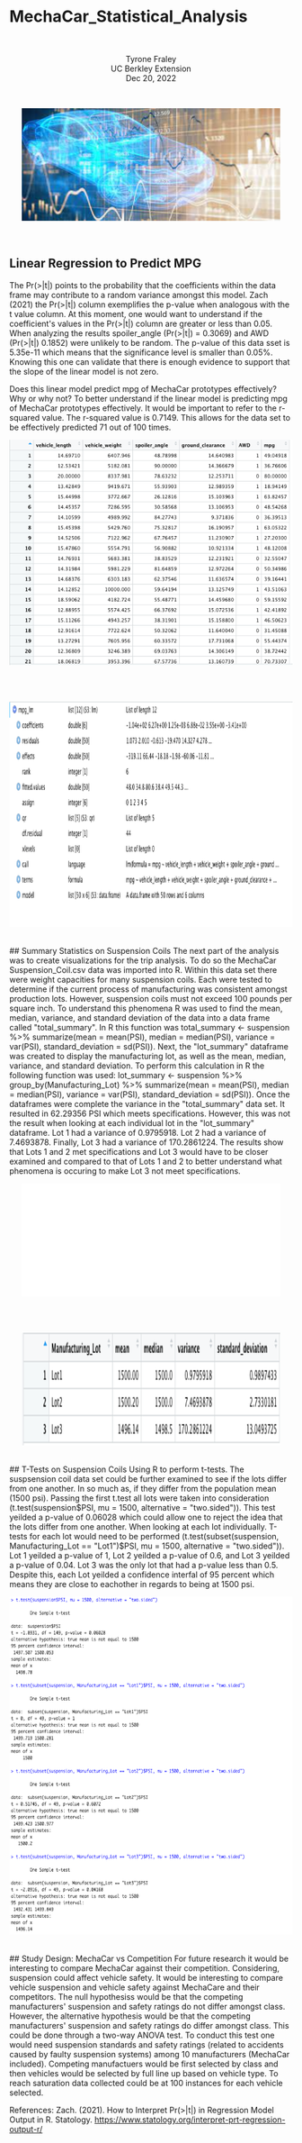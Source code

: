 # MechaCar_Statistical_Analysis
<br/>
<p align="center">Tyrone Fraley<br/>
UC Berkley Extension<br/>
Dec 20, 2022<br/>
<p/>
<br/>
<p align="center">
  <img width="460" height="200" src="Images/car.jpeg">
</p>
<br/>

## Linear Regression to Predict MPG

The Pr(>|t|) points to the probability that the coefficients within the data frame may contribute to a random variance amongst this model. Zach (2021) the Pr(>|t|) column exemplifies the p-value when analogous with the t value column. At this moment, one would want to understand if the coefficient's values in the Pr(>|t|) column are greater or less than 0.05. When analyzing the results spoiler_angle (Pr(>|t|) = 0.3069) and AWD (Pr(>|t|) 0.1852) were unlikely to be random.
The p-value of this data sset is 5.35e-11 which means that the significance level is smaller than 0.05%. Knowing this one can validate that there is enough evidence to support that the slope of the linear model is not zero.

Does this linear model predict mpg of MechaCar prototypes effectively? Why or why not?
To better understand if the linear model is predicting mpg of MechaCar prototypes effectively. It would be important to refer to the r-squared value. The r-squared value is 0.7149. This allows for the data set to be effectively predicted 71 out of 100 times. 
<br/>
<p align="center">
  <img width="660" height="400" src="Images/MPGDF.png">
</p>
<br/>
<br/>
<p align="center">
  <img width="660" height="400" src="Images/MPG_LM.png">
</p>
<br/>
## Summary Statistics on Suspension Coils
The next part of the analysis was to create visualizations for the trip analysis. To do so the MechaCar Suspension_Coil.csv data was imported into R. Within this data set there were weight capacities for many suspension coils. Each were tested to determine if the current process of manufacturing was consistent amongst production lots. However, suspension coils must not exceed 100 pounds per square inch. To understand this phenomena R was used to find the mean, median, variance, and standard deviation of the data into a data frame called "total_summary". In R this function was total_summary <- suspension %>% summarize(mean = mean(PSI), median = median(PSI), variance = var(PSI), standard_deviation = sd(PSI)). Next, the "lot_summary" dataframe was created to display the manufacturing lot, as well as the mean, median, variance, and standard deviation. To perform this calculation in R the following function was used: lot_summary <- suspension %>% group_by(Manufacturing_Lot) %>% summarize(mean = mean(PSI), median = median(PSI), variance = var(PSI), standard_deviation = sd(PSI)). 
Once the dataframes were complete the variance in the "total_summary" data set. It resulted in 62.29356 PSI which meets specifications. However, this was not the result when looking at each individual lot in the "lot_summary" dataframe. Lot 1 had a variance of 0.9795918. Lot 2 had a variance of 7.4693878. Finally, Lot 3 had a variance of 170.2861224. The results show that Lots 1 and 2 met specifications and Lot 3 would have to be closer examined and compared to that of Lots 1 and 2 to better understand what phenomena is occuring to make Lot 3 not meet specifications.
<br/>
<p align="center">
  <img width="460" height="200" src="Images/totalsummary.png">
</p>
<br/>
<br/>
<p align="center">
  <img width="460" height="200" src="Images/lotsummary.png">
</p>
<br/>
## T-Tests on Suspension Coils
Using R to perform t-tests. The suspsension coil data set could be further examined to see if the lots differ from one another. In so much as, if they differ from the population mean (1500 psi). Passing the first t.test all lots were taken into consideration (t.test(suspension$PSI, mu = 1500, alternative = "two.sided")). This test yeilded a p-value of 0.06028 which could allow one to reject the idea that the lots differ from one another. When looking at each lot individually. T-tests for each lot would need to be performed (t.test(subset(suspension, Manufacturing_Lot == "Lot1")$PSI, mu = 1500, alternative = "two.sided")). Lot 1 yeilded a p-value of 1, Lot 2 yeilded a p-value of 0.6, and Lot 3 yeilded a p-value of 0.04. Lot 3 was the only lot that had a p-value less than 0.5. Despite this, each Lot yeilded a confidence interfal of 95 percent which means they are close to eachother in regards to being at 1500 psi. 
<br/>
<p align="center">
  <img width="860" height="600" src="Images/Ttest.png">
</p>
<br/>
## Study Design: MechaCar vs Competition
For future research it would be interesting to compare MechaCar against their competition. Considering, suspension could affect vehicle safety. It would be interesting to compare vehicle suspension and vehicle safety against MechaCare and their competitors. The null hypothesiss would be that the competing manufacturers' suspension and safety ratings do not differ amongst class. However, the alternative hypothesis would be that the competing manufacturers' suspension and safety ratings do differ amongst class. This could be done through a two-way ANOVA test. To conduct this test one would need suspension standards and safety ratings (related to accidents caused by faulty suspension systems) among 10 manufacturers (MechaCar included). Competing manufactuers would be first selected by class and then vehicles would be selected by full line up based on vehicle type. To reach saturation data collected could be at 100 instances for each vehicle selected. 

References:
Zach. (2021). How to Interpret Pr(>|t|) in Regression Model Output in R. Statology. https://www.statology.org/interpret-prt-regression-output-r/
